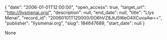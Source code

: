 {
  "date": "2006-01-01T12:00:00", 
  "open_access": true, 
  "target_url": "http://llysmenai.org/", 
  "description": null, 
  "end_date": null, 
  "title": "Llys Menai", 
  "record_id": "20060101T120000/0O6hVZ8JtJ5WeO4XCuvaAw==", 
  "publisher": "llysmenai.org", 
  "slug": 184647689, 
  "start_date": null
}

None